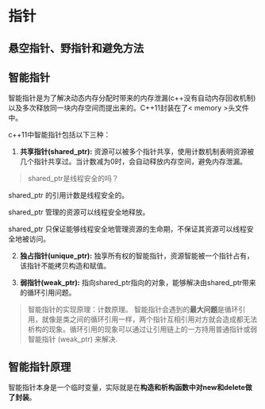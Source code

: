 # 指针

## 悬空指针、野指针和避免方法

## 智能指针

智能指针是为了解决动态内存分配时带来的内存泄漏(c++没有自动内存回收机制)以及多次释放同一块内存空间而提出来的。C++11封装在了< memory >头文件中。

c++11中智能指针包括以下三种：

1. **共享指针(shared_ptr):** 资源可以被多个指针共享，使用计数机制表明资源被几个指针共享过。当计数减为0时，会自动释放内存空间，避免内存泄漏。

>shared_ptr是线程安全的吗？

shared_ptr 的引用计数是线程安全的。

shared_ptr 管理的资源可以线程安全地释放。

shared_ptr 只保证能够线程安全地管理资源的生命期，不保证其资源可以线程安全地被访问。

2. **独占指针(unique_ptr):** 独享所有权的智能指针，资源智能被一个指针占有，该指针不能拷贝构造和赋值。

3. **弱指针(weak_ptr):** 指向shared_ptr指向的对象，能够解决由shared_ptr带来的循环引用问题。

>智能指针的实现原理：计数原理。
>智能指针会遇到的**最大问题**是循环引用，就像是类之间的循环引用一样，两个指针互相引用对方就会造成都无法析构的现象。循环引用的现象可以通过让引用链上的一方持用普通指针或弱智能指针 (weak_ptr) 来解决.

## 智能指针原理

智能指针本身是一个临时变量，实际就是在**构造和析构函数中对new和delete做了封装**。
